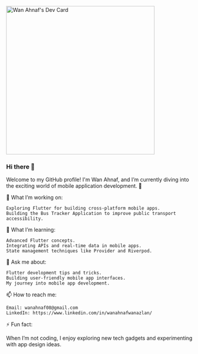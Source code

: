 
<!--
**SShinbae/SShinbae** is a ✨ _special_ ✨ repository because its `README.md` (this file) appears on your GitHub profile.

Here are some ideas to get you started:

- 🔭 I’m currently working on ...
- 🌱 I’m currently learning ...
- 👯 I’m looking to collaborate on ...
- 🤔 I’m looking for help with ...
- 💬 Ask me about ...
- 📫 How to reach me: ...
- 😄 Pronouns: ...
- ⚡ Fun fact: ...
-->

<a href="https://app.daily.dev/SShinbae"><img src="https://api.daily.dev/devcards/e254d99f376a488b81cf1b9e486a44fa.png?r=t6v" width="400" alt="Wan Ahnaf's Dev Card"/></a>

### Hi there 👋

Welcome to my GitHub profile! I'm Wan Ahnaf, and I’m currently diving into the exciting world of mobile application development. 🚀

🔭 What I’m working on:

    Exploring Flutter for building cross-platform mobile apps.
    Building the Bus Tracker Application to improve public transport accessibility.

🌱 What I’m learning:

    Advanced Flutter concepts.
    Integrating APIs and real-time data in mobile apps.
    State management techniques like Provider and Riverpod.

💬 Ask me about:

    Flutter development tips and tricks.
    Building user-friendly mobile app interfaces.
    My journey into mobile app development.

📫 How to reach me:

    Email: wanahnaf08@gmail.com
    LinkedIn: https://www.linkedin.com/in/wanahnafwanazlan/

⚡ Fun fact:

When I’m not coding, I enjoy exploring new tech gadgets and experimenting with app design ideas.


